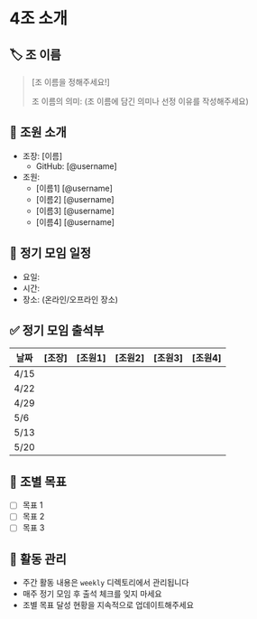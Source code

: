# 4조 소개

## 🏷️ 조 이름
> [조 이름을 정해주세요!]
> 
> 조 이름의 의미: 
> (조 이름에 담긴 의미나 선정 이유를 작성해주세요)

## 👥 조원 소개
- 조장: [이름]
  - GitHub: [@username]
- 조원:
  - [이름1] [@username]
  - [이름2] [@username]
  - [이름3] [@username]
  - [이름4] [@username]

## 📅 정기 모임 일정
- 요일: 
- 시간: 
- 장소: (온라인/오프라인 장소)

## ✅ 정기 모임 출석부

| 날짜 | [조장] | [조원1] | [조원2] | [조원3] | [조원4] |
|------|---------|---------|---------|---------|---------|
| 4/15 |         |         |         |         |         |
| 4/22 |         |         |         |         |         |
| 4/29 |         |         |         |         |         |
| 5/6  |         |         |         |         |         |
| 5/13 |         |         |         |         |         |
| 5/20 |         |         |         |         |         |

## 🎯 조별 목표
- [ ] 목표 1
- [ ] 목표 2
- [ ] 목표 3

## 📝 활동 관리
- 주간 활동 내용은 `weekly` 디렉토리에서 관리됩니다
- 매주 정기 모임 후 출석 체크를 잊지 마세요
- 조별 목표 달성 현황을 지속적으로 업데이트해주세요
